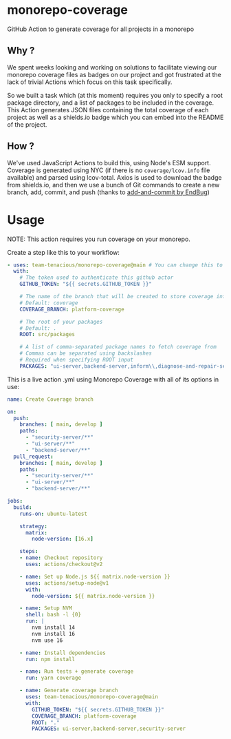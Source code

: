 # monorepo-coverage
GitHub Action to generate coverage for all projects in a monorepo

## Why ?
We spent weeks looking and working on solutions to facilitate viewing our monorepo coverage
files as badges on our project and got frustrated at the lack of trivial Actions which focus
on this task specifically.

So we built a task which (at this moment) requires you only to specify a root package directory,
and a list of packages to be included in the coverage. This Action generates JSON files
containing the total coverage of each project as well as a shields.io badge which you
can embed into the README of the project.

## How ?
We've used JavaScript Actions to build this, using Node's ESM support. Coverage is generated
using NYC (if there is no `coverage/lcov.info` file available) and parsed using lcov-total.
Axios is used to download the badge from shields.io, and then we use a bunch of Git commands
to create a new branch, add, commit, and push (thanks to [add-and-commit by EndBug](https://github.com/EndBug/add-and-commit))

# Usage
NOTE: This action requires you run coverage on your monorepo.

Create a step like this to your workflow:
```yaml
- uses: team-tenacious/monorepo-coverage@main # You can change this to use a specific version.
  with:
    # The token used to authenticate this github actor
    GITHUB_TOKEN: "${{ secrets.GITHUB_TOKEN }}"

    # The name of the branch that will be created to store coverage information in
    # Default: coverage
    COVERAGE_BRANCH: platform-coverage

    # The root of your packages
    # Default: .
    ROOT: src/packages

    # A list of comma-separated package names to fetch coverage from
    # Commas can be separated using backslashes
    # Required when specifying ROOT input
    PACKAGES: "ui-server,backend-server,inform\\,diagnose-and-repair-service"
```

This is a live action .yml using
Monorepo Coverage with all of its options in use:
```yaml
name: Create Coverage branch

on:
  push:
    branches: [ main, develop ]
    paths:
      - "security-server/**"
      - "ui-server/**"
      - "backend-server/**"
  pull_request:
    branches: [ main, develop ]
    paths:
      - "security-server/**"
      - "ui-server/**"
      - "backend-server/**"

jobs:
  build:
    runs-on: ubuntu-latest

    strategy:
      matrix:
        node-version: [16.x]

    steps:
    - name: Checkout repository
      uses: actions/checkout@v2

    - name: Set up Node.js ${{ matrix.node-version }}
      uses: actions/setup-node@v1
      with:
        node-version: ${{ matrix.node-version }}

    - name: Setup NVM
      shell: bash -l {0}
      run: |
        nvm install 14
        nvm install 16
        nvm use 16

    - name: Install dependencies
      run: npm install

    - name: Run tests + generate coverage
      run: yarn coverage

    - name: Generate coverage branch
      uses: team-tenacious/monorepo-coverage@main
      with:
        GITHUB_TOKEN: "${{ secrets.GITHUB_TOKEN }}"
        COVERAGE_BRANCH: platform-coverage
        ROOT: "."
        PACKAGES: ui-server,backend-server,security-server
```
